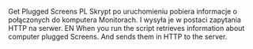 Get Plugged Screens
PL 
Skrypt po uruchomieniu  pobiera informacje o połączonych do komputera Monitorach. I wysyła je w postaci zapytania HTTP na serwer.
EN
When you run the script retrieves information about computer plugged Screens. And sends them in HTTP to the server.
